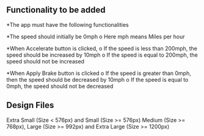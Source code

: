   Functionality to be added
-----------------------------

*The app must have the following functionalities

*The speed should initially be 0mph
 o Here mph means Miles per hour

*When Accelerate button is clicked,
 o If the speed is less than 200mph, the speed should be increased by 10mph
 o If the speed is equal to 200mph, the speed should not be increased
 
*When Apply Brake button is clicked
 o If the speed is greater than 0mph, then the speed should be decreased by 10mph
 o If the speed is equal to 0mph, the speed should not be decreased

   Design Files
 ----------------
Extra Small (Size < 576px) and Small (Size >= 576px)
Medium (Size >= 768px), Large (Size >= 992px) and Extra Large (Size >= 1200px)
